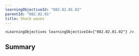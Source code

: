 ```yaml
---
learningObjectiveId: "082.02.01.02"
parentId: "082.02.01"
title: Shock waves
---
```


```tsx eval
<LearningObjectives learningObjectiveId={"082.02.01.02"} />
```

## Summary
